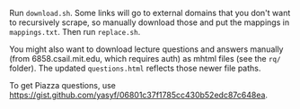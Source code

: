 Run `download.sh`. Some links will go to external domains that you don't want to recursively scrape, so manually download those and put the mappings in `mappings.txt`. Then run `replace.sh`.

You might also want to download lecture questions and answers manually (from 6858.csail.mit.edu, which requires auth) as mhtml files (see the `rq/` folder). The updated `questions.html` reflects those newer file paths.

To get Piazza questions, use https://gist.github.com/yasyf/06801c37f1785cc430b52edc87c648ea.
